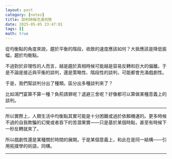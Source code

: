 ```yaml
---
layout: post
category: [notes]
title: 談判時候充滿兇險
date: 2025-05-05 23:47:01
tags: []
math: true
---
```


從均衡點的角度來說，趨於平衡的階段，收斂的速度應該如何？大抵應該是降低振幅，趨於均衡點。

不過對於非理性的人而言，越是趨於真相時候可能越是容易反轉和巨大的偏離。于是不論是接近與平衡的談判，還是策略性、階段性的談判，可能都會充滿戲劇性。

于是，我們幫談判分出了種類。區分出多種談判來了？

比如鴻門宴算不算一種？負荊請罪呢？退避三舍呢？好像都可以算做某種意義上的談判。

------

所以實際上，人類生活中均衡點其實可能是十分困難或過於依賴機運的。更多時候不過的自我欺騙的幻覺或者吞下的苦澀果實——只是基於某個時點，甚至有時候下一秒反轉就來了。

所以戲劇性還是某種關於時間的展開。于是某個意義上，和此在是同一結構——引用拓撲學的術語，同構。







--------





